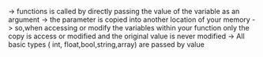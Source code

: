 -> functions is called by directly passing the value of the variable as an argument
-> the parameter is copied into another location of your memory
-> so,when accessing or modify the  variables within your function only the copy is access or modified and the original value is never modified 
-> All basic types ( int, float,bool,string,array) are passed by value
